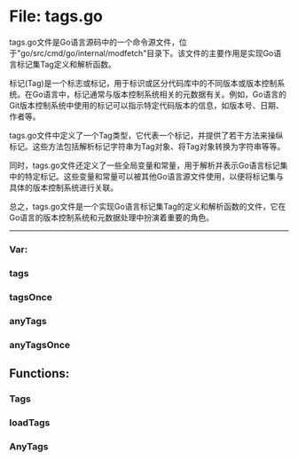 # File: tags.go

tags.go文件是Go语言源码中的一个命令源文件，位于"go/src/cmd/go/internal/modfetch"目录下。该文件的主要作用是实现Go语言标记集Tag定义和解析函数。

标记(Tag)是一个标志或标记，用于标识或区分代码库中的不同版本或版本控制系统。在Go语言中，标记通常与版本控制系统相关的元数据有关。例如，Go语言的Git版本控制系统中使用的标记可以指示特定代码版本的信息，如版本号、日期、作者等。

tags.go文件中定义了一个Tag类型，它代表一个标记，并提供了若干方法来操纵标记。这些方法包括解析标记字符串为Tag对象、将Tag对象转换为字符串等等。

同时，tags.go文件还定义了一些全局变量和常量，用于解析并表示Go语言标记集中的特定标记。这些变量和常量可以被其他Go语言源文件使用，以便将标记集与具体的版本控制系统进行关联。

总之，tags.go文件是一个实现Go语言标记集Tag的定义和解析函数的文件，它在Go语言的版本控制系统和元数据处理中扮演着重要的角色。




---

### Var:

### tags





### tagsOnce





### anyTags





### anyTagsOnce





## Functions:

### Tags





### loadTags





### AnyTags





